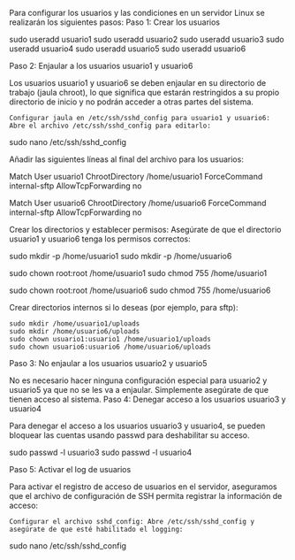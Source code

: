Para configurar los usuarios y las condiciones en un servidor Linux se realizarán los siguientes pasos:
Paso 1: Crear los usuarios

sudo useradd usuario1
sudo useradd usuario2
sudo useradd usuario3
sudo useradd usuario4
sudo useradd usuario5
sudo useradd usuario6

Paso 2: Enjaular a los usuarios usuario1 y usuario6

Los usuarios usuario1 y usuario6 se deben enjaular en su directorio de trabajo (jaula chroot), lo que significa que estarán restringidos a su propio directorio de inicio y no podrán acceder a otras partes del sistema.

    Configurar jaula en /etc/ssh/sshd_config para usuario1 y usuario6: Abre el archivo /etc/ssh/sshd_config para editarlo:

sudo nano /etc/ssh/sshd_config

Añadir las siguientes líneas al final del archivo para los usuarios:

Match User usuario1
    ChrootDirectory /home/usuario1
    ForceCommand internal-sftp
    AllowTcpForwarding no

Match User usuario6
    ChrootDirectory /home/usuario6
    ForceCommand internal-sftp
    AllowTcpForwarding no

Crear los directorios y establecer permisos: Asegúrate de que el directorio usuario1 y usuario6 tenga los permisos correctos:

sudo mkdir -p /home/usuario1
sudo mkdir -p /home/usuario6

sudo chown root:root /home/usuario1
sudo chmod 755 /home/usuario1

sudo chown root:root /home/usuario6
sudo chmod 755 /home/usuario6

Crear directorios internos si lo deseas (por ejemplo, para sftp):

    sudo mkdir /home/usuario1/uploads
    sudo mkdir /home/usuario6/uploads
    sudo chown usuario1:usuario1 /home/usuario1/uploads
    sudo chown usuario6:usuario6 /home/usuario6/uploads

Paso 3: No enjaular a los usuarios usuario2 y usuario5

No es necesario hacer ninguna configuración especial para usuario2 y usuario5 ya que no se les va a enjaular. Simplemente asegúrate de que tienen acceso al sistema.
Paso 4: Denegar acceso a los usuarios usuario3 y usuario4

Para denegar el acceso a los usuarios usuario3 y usuario4, se pueden bloquear las cuentas usando passwd para deshabilitar su acceso.

sudo passwd -l usuario3
sudo passwd -l usuario4

Paso 5: Activar el log de usuarios

Para activar el registro de acceso de usuarios en el servidor, aseguramos que el archivo de configuración de SSH permita registrar la información de acceso:

    Configurar el archivo sshd_config: Abre /etc/ssh/sshd_config y asegúrate de que esté habilitado el logging:

sudo nano /etc/ssh/sshd_config

